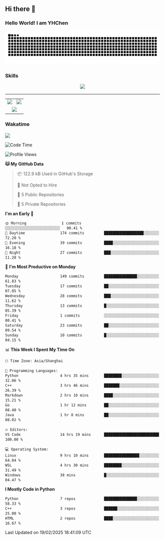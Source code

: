 
## Hi there 👋

<!--
**YHChen0511/YHChen0511** is a ✨ _special_ ✨ repository because its `README.md` (this file) appears on your GitHub profile.

Here are some ideas to get you started:

- 🔭 I’m currently working on ...
- 🌱 I’m currently learning ...
- 👯 I’m looking to collaborate on ...
- 🤔 I’m looking for help with ...
- 💬 Ask me about ...
- 📫 How to reach me: ...
- 😄 Pronouns: ...
- ⚡ Fun fact: ...
-->
### Hello World!  I am YHChen

![](https://raw.githubusercontent.com/YHChen0511/YHChen0511/refs/heads/output/github-contribution-grid-snake.svg)

### Skills

<p align="center">
  <a href="https://skillicons.dev">
    <img src="https://skillicons.dev/icons?i=python,pytorch,cpp,c,git,docker,sqlite,latex,java,go" />
  </a>
</p>

---
<div align="center">
  <table style="width:100%;">
    <tr>
      <!-- 第一个图片 -->
      <td align="center">
        <img height='200' src="https://github-readme-stats.vercel.app/api?username=YHChen0511&show_icons=true" />
      </td>
      <!-- 第二个图片 -->
      <td align="center">
        <img height='200' src="https://github-readme-stats.vercel.app/api/top-langs/?username=YHChen0511&layout=compact" />
      </td>
    </tr>
    <!-- 第三个图片 -->
    <tr>
      <td colspan="2" align="center">
        <img height="220" src="https://github-readme-activity-graph.vercel.app/graph?username=YHChen0511&theme=github-compact&hide_border=true&area=true" />
      </td>
    </tr>
  </table>
</div>

### Wakatime
<img align="center" src="https://github-readme-stats.vercel.app/api/wakatime?username=YHChen0511&theme=transparent&hide_border=true&layout=compact&langs_count=20&range=last_30_days" />

<!--START_SECTION:waka-->
![Code Time](http://img.shields.io/badge/Code%20Time-14%20hrs%2037%20mins-blue)

![Profile Views](http://img.shields.io/badge/Profile%20Views-124-blue)

**🐱 My GitHub Data** 

> 📦 122.9 kB Used in GitHub's Storage 
 > 
> 🚫 Not Opted to Hire
 > 
> 📜 5 Public Repositories 
 > 
> 🔑 5 Private Repositories 
 > 
**I'm an Early 🐤** 

```text
🌞 Morning                1 commits           ░░░░░░░░░░░░░░░░░░░░░░░░░   00.41 % 
🌆 Daytime                174 commits         ██████████████████░░░░░░░   72.20 % 
🌃 Evening                39 commits          ████░░░░░░░░░░░░░░░░░░░░░   16.18 % 
🌙 Night                  27 commits          ███░░░░░░░░░░░░░░░░░░░░░░   11.20 % 
```
📅 **I'm Most Productive on Monday** 

```text
Monday                   149 commits         ███████████████░░░░░░░░░░   61.83 % 
Tuesday                  17 commits          ██░░░░░░░░░░░░░░░░░░░░░░░   07.05 % 
Wednesday                28 commits          ███░░░░░░░░░░░░░░░░░░░░░░   11.62 % 
Thursday                 13 commits          █░░░░░░░░░░░░░░░░░░░░░░░░   05.39 % 
Friday                   1 commits           ░░░░░░░░░░░░░░░░░░░░░░░░░   00.41 % 
Saturday                 23 commits          ██░░░░░░░░░░░░░░░░░░░░░░░   09.54 % 
Sunday                   10 commits          █░░░░░░░░░░░░░░░░░░░░░░░░   04.15 % 
```


📊 **This Week I Spent My Time On** 

```text
🕑︎ Time Zone: Asia/Shanghai

💬 Programming Languages: 
Python                   4 hrs 35 mins       ████████░░░░░░░░░░░░░░░░░   32.06 % 
C++                      3 hrs 46 mins       ███████░░░░░░░░░░░░░░░░░░   26.39 % 
Markdown                 2 hrs 10 mins       ████░░░░░░░░░░░░░░░░░░░░░   15.21 % 
Go                       1 hr 12 mins        ██░░░░░░░░░░░░░░░░░░░░░░░   08.40 % 
Java                     1 hr 8 mins         ██░░░░░░░░░░░░░░░░░░░░░░░   08.02 % 

🔥 Editors: 
VS Code                  14 hrs 19 mins      █████████████████████████   100.00 % 

💻 Operating System: 
Linux                    9 hrs 10 mins       ████████████████░░░░░░░░░   64.04 % 
WSL                      4 hrs 30 mins       ████████░░░░░░░░░░░░░░░░░   31.49 % 
Windows                  38 mins             █░░░░░░░░░░░░░░░░░░░░░░░░   04.47 % 
```

**I Mostly Code in Python** 

```text
Python                   7 repos             ███████████████░░░░░░░░░░   58.33 % 
C++                      3 repos             ██████░░░░░░░░░░░░░░░░░░░   25.00 % 
HTML                     2 repos             ████░░░░░░░░░░░░░░░░░░░░░   16.67 % 
```




 Last Updated on 19/02/2025 18:41:09 UTC
<!--END_SECTION:waka-->